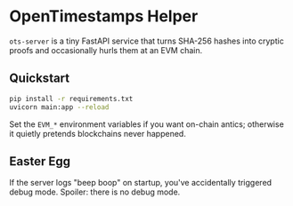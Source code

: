 # OpenTimestamps Helper

`ots-server` is a tiny FastAPI service that turns SHA-256 hashes into cryptic
proofs and occasionally hurls them at an EVM chain.

## Quickstart

```bash
pip install -r requirements.txt
uvicorn main:app --reload
```

Set the `EVM_*` environment variables if you want on-chain antics; otherwise it
quietly pretends blockchains never happened.

## Easter Egg

If the server logs "beep boop" on startup, you've accidentally triggered
debug mode. Spoiler: there is no debug mode.

<!-- The cake is a lie, but the timestamps are real. -->


